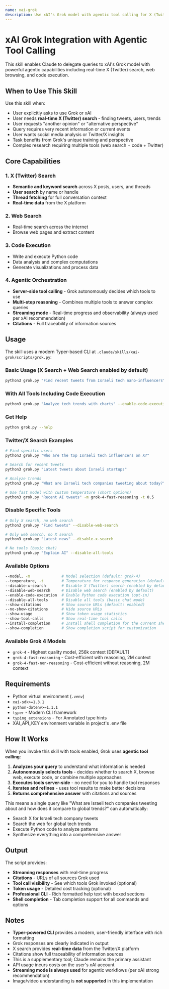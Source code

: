 ```yaml
---
name: xai-grok
description: Use xAI's Grok model with agentic tool calling for X (Twitter) search, web search, code execution, and real-time data access. Invoke when user needs Twitter/X insights, current events, alternative perspectives, or complex multi-step research.
---
```


# xAI Grok Integration with Agentic Tool Calling

This skill enables Claude to delegate queries to xAI's Grok model with powerful agentic capabilities including real-time X (Twitter) search, web browsing, and code execution.

## When to Use This Skill

Use this skill when:
- User explicitly asks to use Grok or xAI
- User needs **real-time X (Twitter) search** - finding tweets, users, trends
- User requests "another opinion" or "alternative perspective"
- Query requires very recent information or current events
- User wants social media analysis or Twitter/X insights
- Task benefits from Grok's unique training and perspective
- Complex research requiring multiple tools (web search + code + Twitter)

## Core Capabilities

### 1. X (Twitter) Search
- **Semantic and keyword search** across X posts, users, and threads
- **User search** by name or handle
- **Thread fetching** for full conversation context
- **Real-time data** from the X platform

### 2. Web Search
- Real-time search across the internet
- Browse web pages and extract content

### 3. Code Execution
- Write and execute Python code
- Data analysis and complex computations
- Generate visualizations and process data

### 4. Agentic Orchestration
- **Server-side tool calling** - Grok autonomously decides which tools to use
- **Multi-step reasoning** - Combines multiple tools to answer complex queries
- **Streaming mode** - Real-time progress and observability (always used per xAI recommendation)
- **Citations** - Full traceability of information sources

## Usage

The skill uses a modern Typer-based CLI at `.claude/skills/xai-grok/scripts/grok.py`:

### Basic Usage (X Search + Web Search enabled by default)

```bash
python3 grok.py "Find recent tweets from Israeli tech nano-influencers"
```

### With All Tools Including Code Execution

```bash
python3 grok.py "Analyze tech trends with charts" --enable-code-execution
```

### Get Help

```bash
python grok.py --help
```

### Twitter/X Search Examples

```bash
# Find specific users
python3 grok.py "Who are the top Israeli tech influencers on X?"

# Search for recent tweets
python3 grok.py "Latest tweets about Israeli startups"

# Analyze trends
python3 grok.py "What are Israeli tech companies tweeting about today?"

# Use fast model with custom temperature (short options)
python3 grok.py "Recent AI tweets" -m grok-4-fast-reasoning -t 0.5
```

### Disable Specific Tools

```bash
# Only X search, no web search
python3 grok.py "Find tweets" --disable-web-search

# Only web search, no X search
python3 grok.py "Latest news" --disable-x-search

# No tools (basic chat)
python3 grok.py "Explain AI" --disable-all-tools
```

### Available Options

```bash
--model, -m              # Model selection (default: grok-4)
--temperature, -t        # Temperature for response generation (default: 0.3)
--disable-x-search       # Disable X (Twitter) search (enabled by default)
--disable-web-search     # Disable web search (enabled by default)
--enable-code-execution  # Enable Python code execution (opt-in)
--disable-all-tools      # Disable all tools (basic chat mode)
--show-citations         # Show source URLs (default: enabled)
--no-show-citations      # Hide source URLs
--show-usage             # Show token usage statistics
--show-tool-calls        # Show real-time tool calls
--install-completion     # Install shell completion for the current shell
--show-completion        # Show completion script for customization
```

### Available Grok 4 Models

- `grok-4` - Highest quality model, 256k context [DEFAULT]
- `grok-4-fast-reasoning` - Cost-efficient with reasoning, 2M context
- `grok-4-fast-non-reasoning` - Cost-efficient without reasoning, 2M context

## Requirements

- Python virtual environment (`.venv`)
- `xai-sdk>=1.3.1`
- `python-dotenv>=1.1.1`
- `typer` - Modern CLI framework
- `typing_extensions` - For Annotated type hints
- XAI_API_KEY environment variable in project's .env file

## How It Works

When you invoke this skill with tools enabled, Grok uses **agentic tool calling**:

1. **Analyzes your query** to understand what information is needed
2. **Autonomously selects tools** - decides whether to search X, browse web, execute code, or combine multiple approaches
3. **Executes tools server-side** - no need for you to handle tool responses
4. **Iterates and refines** - uses tool results to make better decisions
5. **Returns comprehensive answer** with citations and sources

This means a single query like "What are Israeli tech companies tweeting about and how does it compare to global trends?" can automatically:
- Search X for Israeli tech company tweets
- Search the web for global tech trends
- Execute Python code to analyze patterns
- Synthesize everything into a comprehensive answer

## Output

The script provides:
- **Streaming responses** with real-time progress
- **Citations** - URLs of all sources Grok used
- **Tool call visibility** - See which tools Grok invoked (optional)
- **Token usage** - Detailed cost tracking (optional)
- **Professional CLI** - Rich formatted help text with boxed sections
- **Shell completion** - Tab completion support for all commands and options

## Notes

- **Typer-powered CLI** provides a modern, user-friendly interface with rich formatting
- Grok responses are clearly indicated in output
- X search provides **real-time data** from the Twitter/X platform
- Citations show full traceability of information sources
- This is a supplementary tool; Claude remains the primary assistant
- API usage incurs costs on the user's xAI account
- **Streaming mode is always used** for agentic workflows (per xAI strong recommendation)
- Image/video understanding is **not supported** in this implementation
